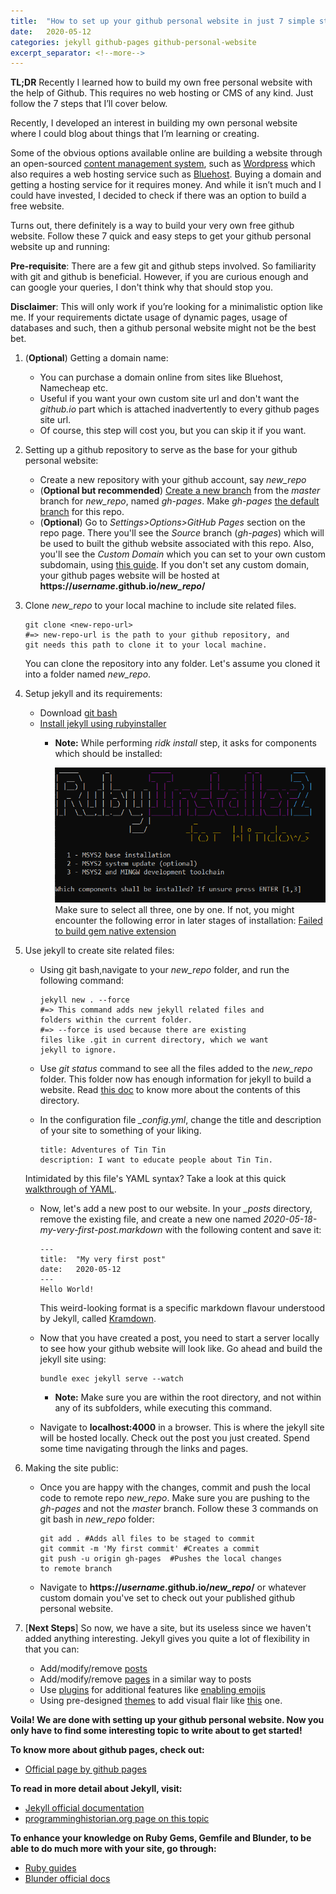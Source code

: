 ```yaml
---
title:  "How to set up your github personal website in just 7 simple steps"
date:   2020-05-12
categories: jekyll github-pages github-personal-website
excerpt_separator: <!--more-->
---
```

**TL;DR** Recently I learned how to build my own free personal website with the help of Github. This requires no web hosting or CMS of any kind. Just follow the 7 steps that I’ll cover below.
<!--more-->
<meta name="description" content="{{ post.excerpt }}">
Recently, I developed an interest in building my own personal website where I could blog about things that I’m learning or creating.

Some of the obvious options available online are building a website through an open-sourced [content management system][cms], such as [Wordpress][wordpress] which also requires a web hosting service such as [Bluehost][bluehost]. Buying a domain and getting a hosting service for it requires money. And while it isn’t much and I could have invested, I decided to check if there was an option to build a free website.

Turns out, there definitely is a way to build your very own free github website. Follow these 7 quick and easy steps to get your github personal website up and running:

**Pre-requisite**: There are a few git and github steps involved. So familiarity with git and github is beneficial. However, if you are curious enough and can google your queries, I don't think why that should stop you.

**Disclaimer**: This will only work if you’re looking for a minimalistic option like me. If your requirements dictate usage of dynamic pages, usage of databases and such, then a github personal website might not be the best bet.

1. (**Optional**) Getting a domain name:
	+ You can purchase a domain online from sites like Bluehost, Namecheap etc.
	+ Useful if you want your own custom site url and don't want the *github.io* part which is attached inadvertently to every github pages site url.
	+ Of course, this step will cost you, but you can skip it if you want.

2. Setting up a github repository to serve as the base for your github personal website:
	* Create a new repository with your github account, say *new_repo*
	* (**Optional but recommended**) [Create a new branch][create-branch] from the *master* branch for *new_repo*, named *gh-pages*. Make *gh-pages* [the default branch][default-branch] for this repo.
	* (**Optional**) Go to *Settings>Options>GitHub Pages* section on the repo page. There you'll see the *Source* branch (*gh-pages*) which will be used to built the github website associated with this repo. Also, you'll see the *Custom Domain* which you can set to your own custom subdomain, using [this guide][custom-domain-guide]. If you don't set any custom domain, your github pages website will be hosted at **https://*username*.github.io/*new_repo*/**

3. Clone *new_repo* to your local machine to include site related files.

	```
	git clone <new-repo-url>
	#=> new-repo-url is the path to your github repository, and 
	git needs this path to clone it to your local machine.
	```
	You can clone the repository into any folder. Let's assume you cloned it into a folder named *new_repo*.

4. Setup jekyll and its requirements:
	* Download [git bash][git-bash]
	* [Install jekyll using rubyinstaller][install-jekyll]
		* **Note:** While performing *ridk install* step, it asks for components which should be installed:

			![ruby installer message](/assets/images/ruby-installer-message.PNG)
			Make sure to select all three, one by one. If not, you might encounter the following error in later stages of installation: [Failed to build gem native extension][error]

5. Use jekyll to create site related files:
	* Using git bash,navigate to your *new_repo* folder, and run the following command:

		```
		jekyll new . --force
		#=> This command adds new jekyll related files and 
		folders within the current folder.
		#=> --force is used because there are existing 
		files like .git in current directory, which we want 
		jekyll to ignore.
		```
	* Use *git status* command to see all the files added to the *new_repo* folder. This folder now has enough information for jekyll to build a website. Read [this doc][dir-str] to know more about the contents of this directory.
	* In the configuration file *_config.yml*, change the title and description of your site to something of your liking.

		```
		title: Adventures of Tin Tin
		description: I want to educate people about Tin Tin.
		```
	Intimidated by this file's YAML syntax? Take a look at this quick [walkthrough of YAML][yaml].
	* Now, let's add a new post to our website. In your *_posts* directory, remove the existing file, and create a new one named *2020-05-18-my-very-first-post.markdown* with the following content and save it:

		```
		---
		title:  "My very first post"
		date:   2020-05-12
		---
		Hello World!
		```
		This weird-looking format is a specific markdown flavour understood by Jekyll, called [Kramdown][kram-docs].
	* Now that you have created a post, you need to start a server locally to see how your github website will look like. Go ahead and build the jekyll site using:

		```
		bundle exec jekyll serve --watch
		```
		* **Note:** Make sure you are within the root directory, and not within any of its subfolders, while executing this command.
	* Navigate to **localhost:4000** in a browser. This is where the jekyll site will be hosted locally. Check out the post you just created. Spend some time navigating through the links and pages.

6. Making the site public:
	* Once you are happy with the changes, commit and push the local code to remote repo *new_repo*. Make sure you are pushing to the *gh-pages* and not the *master* branch. Follow these 3 commands on git bash in *new_repo* folder:

		```
		git add . #Adds all files to be staged to commit
		git commit -m 'My first commit' #Creates a commit
		git push -u origin gh-pages  #Pushes the local changes 
		to remote branch
		```
	* Navigate to **https://*username*.github.io/*new_repo*/** or whatever custom domain you've set to check out your published github personal website.

7. [**Next Steps**] So now, we have a site, but its useless since we haven't added anything interesting. Jekyll gives you quite a lot of flexibility in that you can:
	* Add/modify/remove [posts][posts]
	* Add/modify/remove [pages][pages] in a similar way to posts
	* Use [plugins][plugins] for additional features like [enabling emojis][enbl-emoji]
	* Using pre-designed [themes][themes] to add visual flair like [this][theme-ex] one.

**Voila! We are done with setting up your github personal website. Now you only have to find some interesting topic to write about to get started!**

**To know more about github pages, check out:**
* [Official page by github pages][gh-pages]

**To read in more detail about Jekyll, visit:**
* [Jekyll official documentation][jekyll-docs]
* [programminghistorian.org page on this topic][ph.org]

**To enhance your knowledge on Ruby Gems, Gemfile and Blunder, to be able to do much more with your site, go through:**
* [Ruby guides][ruby-guides]
* [Blunder official docs][blunder-docs]


[bluehost]: https://www.bluehost.com/web-hosting/signup
[cms]: https://en.wikipedia.org/wiki/Content_management_system
[yaml]: https://rollout.io/blog/yaml-tutorial-everything-you-need-get-started/
[wordpress]: https://wordpress.org/
[create-branch]:https://help.github.com/en/github/collaborating-with-issues-and-pull-requests/creating-and-deleting-branches-within-your-repository
[default-branch]:https://help.github.com/en/github/administering-a-repository/setting-the-default-branch
[custom-domain-guide]: https://help.github.com/en/github/working-with-github-pages/managing-a-custom-domain-for-your-github-pages-site
[git-bash]: https://git-scm.com/download/win
[install-jekyll]: https://jekyllrb.com/docs/installation/windows/#installation-via-rubyinstaller
[error]: https://github.com/jekyll/jekyll/issues/7000
[dir-str]: https://jekyllrb.com/docs/structure/
[plugins]: https://jekyllrb.com/docs/plugins/
[enbl-emoji]: https://github.com/yihangho/emoji-for-jekyll
[themes]: https://jekyllrb.com/docs/themes/
[theme-ex]: https://github.com/mmistakes/minimal-mistakes
[posts]: https://jekyllrb.com/docs/posts/
[pages]: https://jekyllrb.com/docs/pages/
[ph.org]: https://programminghistorian.org/en/lessons/building-static-sites-with-jekyll-github-pages
[jekyll-docs]: https://jekyllrb.com/docs/
[ruby-guides]: https://guides.rubygems.org/
[blunder-docs]: https://bundler.io/docs.html
[kram-docs]: https://kramdown.gettalong.org/documentation.html
[gh-pages]: https://pages.github.com/